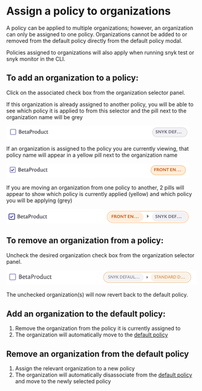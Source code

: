 # Assign a policy to organizations

A policy can be applied to multiple organizations; however, an organization can only be assigned to one policy. Organizations cannot be added to or removed from the default policy directly from the default policy modal.

Policies assigned to organizations will also apply when running snyk test or snyk monitor in the CLI.

## To add an organization to a policy:

Click on the associated check box from the organization selector panel.

If this organization is already assigned to another policy, you will be able to see which policy it is applied to from this selector and the pill next to the organization name will be grey

![](../../.gitbook/assets/mceclip3-2-.png)

If an organization is assigned to the policy you are currently viewing, that policy name will appear in a yellow pill next to the organization name

![](../../.gitbook/assets/mceclip2-6-.png)

If you are moving an organization from one policy to another, 2 pills will appear to show which policy is currently applied \(yellow\) and which policy you will be applying \(grey\)

![](../../.gitbook/assets/mceclip1-16-.png)

## To remove an organization from a policy:

Uncheck the desired organization check box from the organization selector panel.

![](../../.gitbook/assets/untitled-2-.png)

The unchecked organization\(s\) will now revert back to the default policy.

## Add an organization to the default policy:

1. Remove the organization from the policy it is currently assigned to
2. The organization will automatically move to the [default policy](https://docs.snyk.io/fixing-and-prioritizing-issues/policies/shared-policies-overview)

## Remove an organization from the default policy

1. Assign the relevant organization to a new policy 
2. The organization will automatically disassociate from the [default policy](https://docs.snyk.io/fixing-and-prioritizing-issues/policies/shared-policies-overview) and move to the newly selected policy


